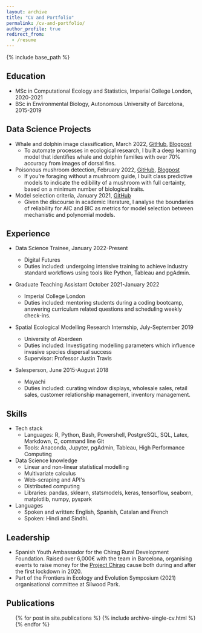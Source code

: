 ```yaml
---
layout: archive
title: "CV and Portfolio"
permalink: /cv-and-portfolio/
author_profile: true
redirect_from:
  - /resume
---
```


{% include base_path %}

## Education
* MSc in Computational Ecology and Statistics, Imperial College London, 2020-2021
* BSc in Environmental Biology, Autonomous University of Barcelona, 2015-2019

## Data Science Projects
* Whale and dolphin image classification, March 2022, [GitHub](https://github.com/amishabhojwani/Whale_And_Dolphin_Image_Classification), [Blogpost](https://amishabhojwani.github.io/posts/2022/05-images_in_python)
  * To automate processes in ecological research, I built a deep learning model that identifies whale and dolphin families with over 70% accuracy from images of dorsal fins.
* Poisonous mushroom detection, February 2022, [GitHub](https://github.com/amishabhojwani/Poisonous_Mushroom_Prediction), [Blogpost](https://amishabhojwani.github.io/posts/2022/03-mushrooms)
  * If you’re foraging without a mushroom guide, I built class predictive models to indicate the edibility of a mushroom with full
  certainty, based on a minimum number of biological traits.
* Model selection criteria, January 2021, [GitHub](https://github.com/amishabhojwani/Functional_Response_Modelling)
  * Given the discourse in academic literature, I analyse the boundaries of reliability for AIC and BIC as metrics for model selection between mechanistic and polynomial models.

## Experience
* Data Science Trainee, January 2022-Present
  * Digital Futures
  * Duties included: undergoing intensive training to achieve industry standard workflows using tools like Python, Tableau and pgAdmin.

* Graduate Teaching Assistant October 2021-January 2022
  * Imperial College London
  * Duties included: mentoring students during a coding bootcamp, answering curriculum related questions and scheduling weekly check-ins. 

* Spatial Ecological Modelling Research Internship, July-September 2019
  * University of Aberdeen
  * Duties included: Investigating modelling parameters which influence invasive species dispersal success
  * Supervisor: Professor Justin Travis  

* Salesperson, June 2015-August 2018
  * Mayachi
  * Duties included: curating window displays, wholesale sales, retail sales, customer relationship management, inventory management.
  
## Skills
* Tech stack
  * Languages: R, Python, Bash, Powershell, PostgreSQL, SQL, Latex, Markdown, C, command line Git
  * Tools: Anaconda, Jupyter, pgAdmin, Tableau, High Performance Computing
* Data Science knowledge
  * Linear and non-linear statistical modelling
  * Multivariate calculus
  * Web-scraping and API's
  * Distributed computing
  * Libraries: pandas, sklearn, statsmodels, keras, tensorflow, seaborn, matplotlib, numpy, pyspark
* Languages
  * Spoken and written: English, Spanish, Catalan and French
  * Spoken: Hindi and Sindhi.

## Leadership
* Spanish Youth Ambassador for the Chirag Rural Development Foundation. Raised over 6,000€ with the team in Barcelona, organising events to raise money for the [Project Chirag](https://projectchirag.org/) cause both during and after the first lockdown in 2020.
* Part of the Frontiers in Ecology and Evolution Symposium (2021) organisational committee at Silwood Park.

## Publications
  <ul>{% for post in site.publications %}
    {% include archive-single-cv.html %}
  {% endfor %}</ul>